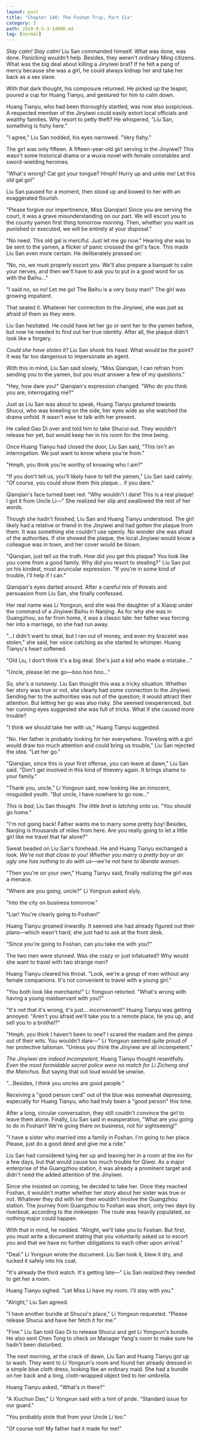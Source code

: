```yaml
---
layout: post
title: "Chapter 140: The Foshan Trip, Part Six"
category: 3
path: 2010-9-5-3-14000.md
tag: [normal]
---
```


*Stay calm! Stay calm!* Liu San commanded himself. What was done, was done. Panicking wouldn't help. Besides, they weren't ordinary Ming citizens. What was the big deal about killing a Jinyiwei brat? If he felt a pang of mercy because she was a girl, he could always kidnap her and take her back as a sex slave.

With that dark thought, his composure returned. He picked up the teapot, poured a cup for Huang Tianyu, and gestured for him to calm down.

Huang Tianyu, who had been thoroughly startled, was now also suspicious. A respected member of the Jinyiwei could easily extort local officials and wealthy families. Why resort to petty theft? He whispered, "Liu San, something is fishy here."

"I agree," Liu San nodded, his eyes narrowed. "Very fishy."

The girl was only fifteen. A fifteen-year-old girl serving in the Jinyiwei? This wasn't some historical drama or a wuxia novel with female constables and sword-wielding heroines.

"What's wrong? Cat got your tongue? Hmph! Hurry up and untie me! Let this old gal go!"

Liu San paused for a moment, then stood up and bowed to her with an exaggerated flourish.

"Please forgive our impertinence, Miss Qianqian! Since you are serving the court, it was a grave misunderstanding on our part. We will escort you to the county yamen first thing tomorrow morning. Then, whether you want us punished or executed, we will be entirely at your disposal."

"No need. This old gal is merciful. Just let me go now." Hearing she was to be sent to the yamen, a flicker of panic crossed the girl's face. This made Liu San even more certain. He deliberately pressed on:

"No, no, we must properly escort you. We'll also prepare a banquet to calm your nerves, and then we'll have to ask you to put in a good word for us with the Baihu..."

"I said no, so no! Let me go! The Baihu is a very busy man!" The girl was growing impatient.

That sealed it. Whatever her connection to the Jinyiwei, she was just as afraid of them as they were.

Liu San hesitated. He could have let her go or sent her to the yamen before, but now he needed to find out her true identity. After all, the plaque didn't look like a forgery.

*Could she have stolen it?* Liu San shook his head. What would be the point? It was far too dangerous to impersonate an agent.

With this in mind, Liu San said slowly, "Miss Qianqian, I can refrain from sending you to the yamen, but you must answer a few of my questions."

"Hey, how dare you!" Qianqian's expression changed. "Who do you think you are, interrogating me?"

Just as Liu San was about to speak, Huang Tianyu gestured towards Shucui, who was kneeling on the side, her eyes wide as she watched the drama unfold. It wasn't wise to talk with her present.

He called Gao Di over and told him to take Shucui out. They wouldn't release her yet, but would keep her in his room for the time being.

Once Huang Tianyu had closed the door, Liu San said, "This isn't an interrogation. We just want to know where you're from."

"Hmph, you think you're worthy of knowing who I am?"

"If you don't tell us, you'll likely have to tell the yamen," Liu San said calmly. "Of course, you could show them this plaque... if you dare."

Qianqian's face turned beet red. "Why wouldn't I dare! This is a real plaque! I got it from Uncle Li—" She realized her slip and swallowed the rest of her words.

Though she hadn't finished, Liu San and Huang Tianyu understood. The girl likely had a relative or friend in the Jinyiwei and had gotten the plaque from them. It was something she couldn't use openly. No wonder she was afraid of the authorities. If she showed the plaque, the local Jinyiwei would know a colleague was in town, and her cover would be blown.

"Qianqian, just tell us the truth. How did you get this plaque? You look like you come from a good family. Why did you resort to stealing?" Liu San put on his kindest, most avuncular expression. "If you're in some kind of trouble, I'll help if I can."

Qianqian's eyes darted around. After a careful mix of threats and persuasion from Liu San, she finally confessed.

Her real name was Li Yongxun, and she was the daughter of a Xiaoqi under the command of a Jinyiwei Baihu in Nanjing. As for why she was in Guangzhou, so far from home, it was a classic tale: her father was forcing her into a marriage, so she had run away.

"...I didn't want to steal, but I ran out of money, and even my bracelet was stolen," she said, her voice catching as she started to whimper. Huang Tianyu's heart softened.

"Old Liu, I don't think it's a big deal. She's just a kid who made a mistake..."

"Uncle, please let me go—boo hoo hoo..."

*So, she's a runaway.* Liu San thought this was a tricky situation. Whether her story was true or not, she clearly had some connection to the Jinyiwei. Sending her to the authorities was out of the question; it would attract their attention. But letting her go was also risky. She seemed inexperienced, but her cunning eyes suggested she was full of tricks. What if she caused more trouble?

"I think we should take her with us," Huang Tianyu suggested.

"No. Her father is probably looking for her everywhere. Traveling with a girl would draw too much attention and could bring us trouble," Liu San rejected the idea. "Let her go."

"Qianqian, since this is your first offense, you can leave at dawn," Liu San said. "Don't get involved in this kind of thievery again. It brings shame to your family."

"Thank you, uncle," Li Yongxun said, now looking like an innocent, misguided youth. "But uncle, I have nowhere to go now..."

*This is bad,* Liu San thought. *The little brat is latching onto us.* "You should go home."

"I'm not going back! Father wants me to marry some pretty boy! Besides, Nanjing is thousands of miles from here. Are you really going to let a little girl like me travel that far alone?"

Sweat beaded on Liu San's forehead. He and Huang Tianyu exchanged a look. *We're not that close to you! Whether you marry a pretty boy or an ugly one has nothing to do with us—we're not here to liberate women.*

"Then you're on your own," Huang Tianyu said, finally realizing the girl was a menace.

"Where are you going, uncle?" Li Yongxun asked slyly.

"Into the city on business tomorrow."

"Liar! You're clearly going to Foshan!"

Huang Tianyu groaned inwardly. It seemed she had already figured out their plans—which wasn't hard; she just had to ask at the front desk.

"Since you're going to Foshan, can you take me with you?"

The two men were stunned. Was she crazy or just infatuated? Why would she want to travel with two strange men?

Huang Tianyu cleared his throat. "Look, we're a group of men without any female companions. It's not convenient to travel with a young girl."

"You both look like merchants!" Li Yongxun retorted. "What's wrong with having a young maidservant with you?"

"It's not that it's wrong, it's just... inconvenient!" Huang Tianyu was getting annoyed. "Aren't you afraid we'll take you to a remote place, tie you up, and sell you to a brothel?"

"Hmph, you think I haven't been to one? I scared the madam and the pimps out of their wits. You wouldn't dare—" Li Yongxun seemed quite proud of her protective talisman. "Unless you think the Jinyiwei are all incompetent."

*The Jinyiwei are indeed incompetent,* Huang Tianyu thought resentfully. *Even the most formidable secret police were no match for Li Zicheng and the Manchus.* But saying that out loud would be unwise.

"...Besides, I think you uncles are good people."

Receiving a "good person card" out of the blue was somewhat depressing, especially for Huang Tianyu, who had truly been a "good person" this time.

After a long, circular conversation, they still couldn't convince the girl to leave them alone. Finally, Liu San said in exasperation, "What are you going to do in Foshan? We're going there on business, not for sightseeing!"

"I have a sister who married into a family in Foshan. I'm going to her place. Please, just do a good deed and give me a ride."

Liu San had considered tying her up and leaving her in a room at the inn for a few days, but that would cause too much trouble for Qiwei. As a major enterprise of the Guangzhou station, it was already a prominent target and didn't need the added attention of the Jinyiwei.

Since she insisted on coming, he decided to take her. Once they reached Foshan, it wouldn't matter whether her story about her sister was true or not. Whatever they did with her then wouldn't involve the Guangzhou station. The journey from Guangzhou to Foshan was short, only two days by riverboat, according to the innkeeper. The route was heavily populated, so nothing major could happen.

With that in mind, he nodded. "Alright, we'll take you to Foshan. But first, you must write a document stating that you voluntarily asked us to escort you and that we have no further obligations to each other upon arrival."

"Deal." Li Yongxun wrote the document. Liu San took it, blew it dry, and tucked it safely into his coat.

"It's already the third watch. It's getting late—" Liu San realized they needed to get her a room.

Huang Tianyu sighed. "Let Miss Li have my room. I'll stay with you."

"Alright," Liu San agreed.

"I have another bundle at Shucui's place," Li Yongxun requested. "Please release Shucui and have her fetch it for me."

"Fine." Liu San told Gao Di to release Shucui and get Li Yongxun's bundle. He also sent Chen Tong to check on Manager Yang's room to make sure he hadn't been disturbed.

The next morning, at the crack of dawn, Liu San and Huang Tianyu got up to wash. They went to Li Yongxun's room and found her already dressed in a simple blue cloth dress, looking like an ordinary maid. She had a bundle on her back and a long, cloth-wrapped object tied to her umbrella.

Huang Tianyu asked, "What's in there?"

"A Xiuchun Dao," Li Yongxun said with a hint of pride. "Standard issue for our guard."

"You probably stole that from your Uncle Li too."

"Of course not! My father had it made for me!"